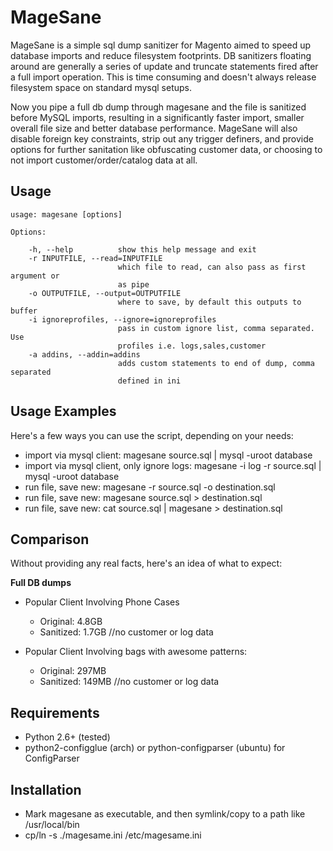 MageSane
========
MageSane is a simple sql dump sanitizer for Magento aimed to speed up database imports and
reduce filesystem footprints. DB sanitizers floating around are generally a series of update and truncate
statements fired after a full import operation. This is time consuming and doesn't always release filesystem space on standard mysql setups.

Now you pipe a full db dump through magesane and the file is sanitized before MySQL imports, resulting in a
significantly faster import, smaller overall file size and better database performance. MageSane will also disable foreign key constraints, strip out any trigger definers, and provide options for further sanitation like obfuscating customer data, or choosing to not import customer/order/catalog data at all.

Usage
-----
    usage: magesane [options]

    Options:

        -h, --help          show this help message and exit
        -r INPUTFILE, --read=INPUTFILE
                            which file to read, can also pass as first argument or
                            as pipe
        -o OUTPUTFILE, --output=OUTPUTFILE
                            where to save, by default this outputs to buffer
        -i ignoreprofiles, --ignore=ignoreprofiles
                            pass in custom ignore list, comma separated. Use
                            profiles i.e. logs,sales,customer
        -a addins, --addin=addins
                            adds custom statements to end of dump, comma separated
                            defined in ini

Usage Examples
--------------
Here's a few ways you can use the script, depending on your needs:

- import via mysql client: magesane source.sql | mysql -uroot database
- import via mysql client, only ignore logs: magesane -i log -r source.sql | mysql -uroot database
- run file, save new: magesane -r source.sql -o destination.sql
- run file, save new: magesane source.sql > destination.sql
- run file, save new: cat source.sql | magesane > destination.sql

Comparison
----------
Without providing any real facts, here's an idea of what to expect:

**Full DB dumps**

- Popular Client Involving Phone Cases
  - Original: 4.8GB
  - Sanitized: 1.7GB //no customer or log data

- Popular Client Involving bags with awesome patterns:
  - Original: 297MB
  - Sanitized: 149MB //no customer or log data

Requirements
------------
- Python 2.6+ (tested)
- python2-configglue (arch) or python-configparser (ubuntu) for ConfigParser

Installation
------------
- Mark magesane as executable, and then symlink/copy to a path like /usr/local/bin
- cp/ln -s ./magesame.ini /etc/magesame.ini
